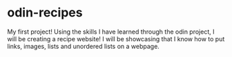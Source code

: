 # odin-recipes

My first project! Using the skills I have learned through the odin project, I will be creating a recipe website! I will be showcasing that I know how to put links, images, lists and unordered lists on a webpage.